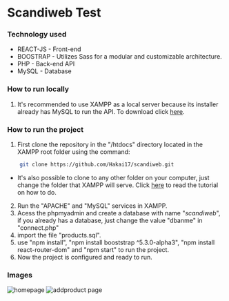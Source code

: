 # Scandiweb Test

### Technology used

- REACT-JS - Front-end
- BOOSTRAP - Utilizes Sass for a modular and customizable architecture.
- PHP - Back-end API
- MySQL - Database

### How to run locally

1. It's recommended to use XAMPP as a local server because its installer already has MySQL to run the API. To download click [here](https://www.apachefriends.org/pt_br/index.html).

### How to run the project

1. First clone the repository in the "/htdocs" directory located in the XAMPP root folder using the command:

```sh
    git clone https://github.com/Hakai17/scandiweb.git
```

- It's also possible to clone to any other folder on your computer, just change the folder that XAMPP will serve. Click [here](https://www.servti.com/2019/01/08/como-change-default-folder-htdocs-of-xampp/) to read the tutorial on how to do.

2. Run the "APACHE" and "MySQL" services in XAMPP.
3. Acess the phpmyadmin and create a database with name "_scandiweb_",
if you already has a database, just change the value "dbanme" in "connect.php"
4. import the file "products.sql".
5. use "npm install", "npm install booststrap ^5.3.0-alpha3", "npm install react-router-dom" and "npm start" to run the project.
6. Now the project is configured and ready to run.

### Images

<img src="https://github.com/Hakai17/scandiweb/blob/developer/src/assets/images/homepage.png" alt="homepage" />

<img src="https://github.com/Hakai17/scandiweb/blob/developer/src/assets/images/addpage.png" alt="addproduct page" />

